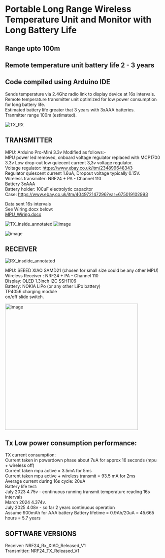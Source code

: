 # Portable Long Range Wireless Temperature Unit and Monitor with Long Battery Life #
## Range upto 100m ## 
## Remote temperature unit battery life 2 - 3 years ##   
## Code compiled using Arduino IDE ##
Sends temperature via 2.4Ghz radio link to display device at 16s intervals.  
Remote temperature transmitter unit optimized for low power consumption for long battery life.  
Estimated battery life greater that 3 years with 3xAAA batteries.  
Tranmitter range 100m (estimated).  



 

![TX_RX](https://github.com/user-attachments/assets/b56367e7-31a7-442e-a9d5-376dda5b670c)



## TRANSMITTER  ##



MPU: Arduino Pro-Mini 3.3v Modified as follows:-   
MPU power led removed, onboard voltage regulator replaced with MCP1700 3.3v Low drop-out low quiecent current 3,3v voltage regulator.  
Voltage regulator: https://www.ebay.co.uk/itm/234899648343  
Regulator quiescent current 1.6uA, Dropout voltage typically 0.15V.  
Wireless transmiiter: NRF24 + PA - Channel 110  
Battery 3xAAA  
Battery holder: 
100uF electrolytic capacitor  
Case: https://www.ebay.co.uk/itm/404972147296?var=675019102993  

Data sent 16s intervals  
See Wiring.docx below:      
[MPU_Wiring.docx](https://github.com/user-attachments/files/21166246/MPU_Wiring.docx)  

![TX_inside_annotated](https://github.com/user-attachments/assets/fa08e3d8-2043-4f14-9871-b44c54c929a8)
![image](https://github.com/user-attachments/assets/280e2b2f-677c-40ac-84d2-bf7488752700)     

![image](https://github.com/user-attachments/assets/812b92f5-e23f-49f8-b10e-fa21c75316e0)  

## RECEIVER ##  

![RX_insdide_annotated](https://github.com/user-attachments/assets/dcb7a164-0e59-460b-9ab6-fcbdbd87bff9)  

MPU: SEEED XIAO SAMD21 (chosen for small size could be any other MPU)    
Wireless Receiver : NRF24 + PA - Channel 110  
Display: OLED 1.3inch I2C SSH1106  
Battery: NOKIA LiPo  (or any other LiPo battery)  
TP4056 charging module    
on/off slide switch.  






<img width="431" height="408" alt="image" src="https://github.com/user-attachments/assets/f58a898f-5e5f-44ec-af8b-9b07b7c1087b" />


## Tx Low power consumption performance: ##
TX current consumption:   
Current taken in powerdown phase about 7uA for approx 16 seconds (mpu + wireless off)  
Current taken mpu active = 3.5mA for 5ms  
Current taken mpu active + wireless transmit = 93.5 mA for 2ms  
Average current during 16s cycle: 20uA  
Battery life test:  
July 2023 4.75v  - continuous running transmit temperature reading 16s intervals  
March 2024 4.374v.  
July 2025 4.08v - so far 2 years continuous operation    
Assume 900mAh for AAA battery
Battery lifetime = 0.9Ah/20uA = 45.665 hours = 5.7 years

## SOFTWARE VERSIONS ##
Receiver: NRF24_Rx_XIAO_Released_V1   
Transmitter: NRF24_TX_Released_V1  

